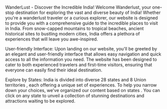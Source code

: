 WanderLust - Discover the Incredible India!
Welcome Wanderlust, your one-stop destination for exploring the vast and diverse beauty of India! Whether you're a wanderlust traveler or a curious explorer, our website is designed to provide you with a comprehensive guide to the incredible places to visit in India. From snow-capped mountains to tropical beaches, ancient historical sites to bustling modern cities, India offers a plethora of experiences that will leave you awe-inspired.

User-friendly Interface:
Upon landing on our website, you'll be greeted by an elegant and user-friendly interface that allows easy navigation and quick access to all the information you need. The website has been designed to cater to both experienced travelers and first-time visitors, ensuring that everyone can easily find their ideal destination.

Explore by States:
India is divided into diverse 28 states and 8 Union territories , each offering a unique set of experiences. To help you narrow down your choices, we've organized our content based on states . You can click on any state to unveil a collection of stunning destinations and attractions waiting to be explored.
